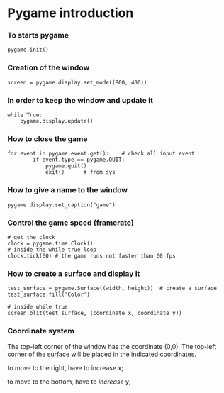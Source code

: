 # Pygame introduction

### To starts pygame

`pygame.init()`

### Creation of the window

`screen = pygame.display.set_mode((800, 400))`

### In order to keep the window and update it

```
while True:
    pygame.display.update()
```

### How to close the game

```
for event in pygame.event.get():    # check all input event
        if event.type == pygame.QUIT:
            pygame.quit()
            exit()      # from sys
```

### How to give a name to the window

```
pygame.display.set_caption("game")
```

### Control the game speed (framerate)

```
# get the clock
clock = pygame.time.Clock()
# inside the while true loop
clock.tick(60) # the game runs not faster than 60 fps
```

### How to create a surface and display it

```
test_surface = pygame.Surface((width, height))  # create a surface
test_surface.fill('Color')

# inside while true
screen.blit(test_surface, (coordinate x, coordinate y))
```

### Coordinate system

The top-left corner of the window has the coordinate (0,0). The top-left corner of the surface will be placed in the indicated coordinates.

to move to the right, have to increase x;

to move to the bottom, have to _increase_ y;
